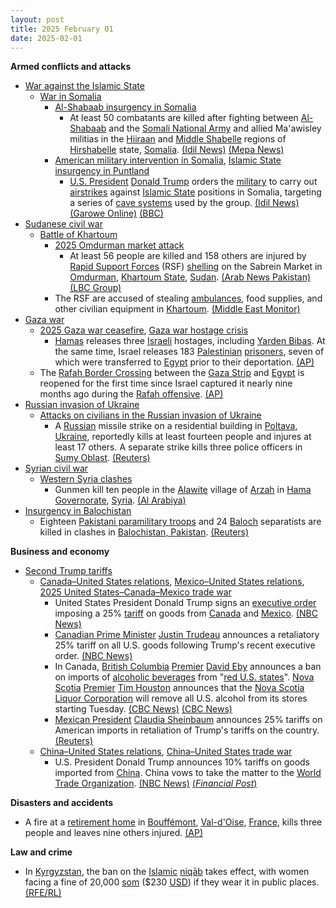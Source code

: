 ```yaml
---
layout: post
title: 2025 February 01
date: 2025-02-01
---
```



**Armed conflicts and attacks**

* [War against the Islamic State](https://en.wikipedia.org/wiki/War_against_the_Islamic_State "War against the Islamic State")
  + [War in Somalia](https://en.wikipedia.org/wiki/Somali_Civil_War_%282009%E2%80%93present%29 "Somali Civil War (2009–present)")
    - [Al-Shabaab insurgency in Somalia](https://en.wikipedia.org/wiki/Al-Shabaab_%28militant_group%29 "Al-Shabaab (militant group)")
      * At least 50 combatants are killed after fighting between [Al-Shabaab](https://en.wikipedia.org/wiki/Al-Shabaab_%28militant_group%29 "Al-Shabaab (militant group)") and the [Somali National Army](https://en.wikipedia.org/wiki/Somali_National_Army "Somali National Army") and allied Ma'awisley militias in the [Hiiraan](https://en.wikipedia.org/wiki/Hiiraan "Hiiraan") and [Middle Shabelle](https://en.wikipedia.org/wiki/Middle_Shabelle "Middle Shabelle") regions of [Hirshabelle](https://en.wikipedia.org/wiki/Hirshabelle "Hirshabelle") state, [Somalia](https://en.wikipedia.org/wiki/Somalia "Somalia"). [(Idil News)](https://www.idilnews.com/at-least-50-casualties-after-al-shabaab-attack-against-sna-and-macawiisley-militias-in-south-and-central-somalia/) [(Mepa News)](https://www.mepanews.com/somalide-mogadisu-yonetimi-guclerine-saldiri-en-az-50-olu-70795h.htm)
    - [American military intervention in Somalia](https://en.wikipedia.org/wiki/American_military_intervention_in_Somalia_%282007%E2%80%93present%29 "American military intervention in Somalia (2007–present)"), [Islamic State insurgency in Puntland](https://en.wikipedia.org/wiki/Islamic_State_insurgency_in_Puntland "Islamic State insurgency in Puntland")
      * [U.S. President](https://en.wikipedia.org/wiki/President_of_the_United_States "President of the United States") [Donald Trump](https://en.wikipedia.org/wiki/Donald_Trump "Donald Trump") orders the [military](https://en.wikipedia.org/wiki/United_States_Armed_Forces "United States Armed Forces") to carry out [airstrikes](https://en.wikipedia.org/wiki/Airstrike "Airstrike") against [Islamic State](https://en.wikipedia.org/wiki/Islamic_State_%E2%80%93_Somalia_Province "Islamic State – Somalia Province") positions in Somalia, targeting a series of [cave systems](https://en.wikipedia.org/wiki/Cave_system "Cave system") used by the group. [(Idil News)](https://www.idilnews.com/reuters-trump-ordered-airstrikes-against-islamic-state-added-many-militant-casualties-without-civilians-harm-claimed/) [(Garowe Online)](https://www.garoweonline.com/en/news/somalia/trump-confirms-multiple-airstrikes-against-isis-in-somalia) [(BBC)](https://www.bbc.com/news/articles/cdrye506z1go)
* [Sudanese civil war](https://en.wikipedia.org/wiki/Sudanese_civil_war_%282023-present%29 "Sudanese civil war (2023-present)")
  + [Battle of Khartoum](https://en.wikipedia.org/wiki/Battle_of_Khartoum_%282023-present%29 "Battle of Khartoum (2023-present)")
    - [2025 Omdurman market attack](https://en.wikipedia.org/wiki/2025_Omdurman_market_attack "2025 Omdurman market attack")
      * At least 56 people are killed and 158 others are injured by [Rapid Support Forces](https://en.wikipedia.org/wiki/Rapid_Support_Forces "Rapid Support Forces") (RSF) [shelling](https://en.wikipedia.org/wiki/Shell_%28projectile%29 "Shell (projectile)") on the Sabrein Market in [Omdurman](https://en.wikipedia.org/wiki/Omdurman "Omdurman"), [Khartoum State](https://en.wikipedia.org/wiki/Khartoum_State "Khartoum State"), [Sudan](https://en.wikipedia.org/wiki/Sudan "Sudan"). [(Arab News Pakistan)](https://www.arabnews.pk/node/2588644/middle-east) [(LBC Group)](https://www.lbcgroup.tv/news/world-news/835050/paramilitary-shelling-kills-54-at-sudan-market-medical-source/en)
    - The RSF are accused of stealing [ambulances](https://en.wikipedia.org/wiki/Ambulance "Ambulance"), food supplies, and other civilian equipment in [Khartoum](https://en.wikipedia.org/wiki/Khartoum "Khartoum"). [(Middle East Monitor)](https://www.middleeastmonitor.com/20250201-sudan-accusations-against-rsf-for-stealing-ambulances-food-supplies/amp/)
* [Gaza war](https://en.wikipedia.org/wiki/Gaza_war "Gaza war")
  + [2025 Gaza war ceasefire](https://en.wikipedia.org/wiki/2025_Gaza_war_ceasefire "2025 Gaza war ceasefire"), [Gaza war hostage crisis](https://en.wikipedia.org/wiki/Gaza_war_hostage_crisis "Gaza war hostage crisis")
    - [Hamas](https://en.wikipedia.org/wiki/Hamas "Hamas") releases three [Israeli](https://en.wikipedia.org/wiki/Israel "Israel") hostages, including [Yarden Bibas](https://en.wikipedia.org/wiki/Kidnapping_of_the_Bibas_family "Kidnapping of the Bibas family"). At the same time, Israel releases 183 [Palestinian](https://en.wikipedia.org/wiki/Palestinians "Palestinians") [prisoners](https://en.wikipedia.org/wiki/Palestinians_in_Israeli_custody "Palestinians in Israeli custody"), seven of which were transferred to [Egypt](https://en.wikipedia.org/wiki/Egypt "Egypt") prior to their deportation. [(AP)](https://apnews.com/article/israel-hamas-war-gaza-ceasefire-news-02-01-2025-48ec1e3ab950d73bc335a097fe1dc0ed)
  + The [Rafah Border Crossing](https://en.wikipedia.org/wiki/Rafah_Border_Crossing "Rafah Border Crossing") between the [Gaza Strip](https://en.wikipedia.org/wiki/Gaza_Strip "Gaza Strip") and [Egypt](https://en.wikipedia.org/wiki/Egypt "Egypt") is reopened for the first time since Israel captured it nearly nine months ago during the [Rafah offensive](https://en.wikipedia.org/wiki/Rafah_offensive "Rafah offensive"). [(AP)](https://apnews.com/article/mideast-wars-gaza-rafah-ceasefire-egypt-children-7330b0f2a30855cd5ae69b5a32b218df)
* [Russian invasion of Ukraine](https://en.wikipedia.org/wiki/Russian_invasion_of_Ukraine "Russian invasion of Ukraine")
  + [Attacks on civilians in the Russian invasion of Ukraine](https://en.wikipedia.org/wiki/Attacks_on_civilians_in_the_Russian_invasion_of_Ukraine "Attacks on civilians in the Russian invasion of Ukraine")
    - A [Russian](https://en.wikipedia.org/wiki/Russian_Armed_Forces "Russian Armed Forces") missile strike on a residential building in [Poltava](https://en.wikipedia.org/wiki/Poltava "Poltava"), [Ukraine](https://en.wikipedia.org/wiki/Ukraine "Ukraine"), reportedly kills at least fourteen people and injures at least 17 others. A separate strike kills three police officers in [Sumy Oblast](https://en.wikipedia.org/wiki/Sumy_Oblast "Sumy Oblast"). [(Reuters)](https://www.reuters.com/world/europe/russian-air-attack-kills-three-ukraine-kyiv-says-2025-02-01/)
* [Syrian civil war](https://en.wikipedia.org/wiki/Syrian_civil_war "Syrian civil war")
  + [Western Syria clashes](https://en.wikipedia.org/wiki/Western_Syria_clashes_%28December_2024%E2%80%93present%29 "Western Syria clashes (December 2024–present)")
    - Gunmen kill ten people in the [Alawite](https://en.wikipedia.org/wiki/Alawites "Alawites") village of [Arzah](https://en.wikipedia.org/wiki/Arzah "Arzah") in [Hama Governorate](https://en.wikipedia.org/wiki/Hama_Governorate "Hama Governorate"), [Syria](https://en.wikipedia.org/wiki/Syria "Syria"). [(Al Arabiya)](https://english.alarabiya.net/News/middle-east/2025/02/01/gunmen-kill-10-in-alawite-village-in-syria-monitor)
* [Insurgency in Balochistan](https://en.wikipedia.org/wiki/Insurgency_in_Balochistan "Insurgency in Balochistan")
  + Eighteen [Pakistani paramilitary troops](https://en.wikipedia.org/wiki/Civil_Armed_Forces "Civil Armed Forces") and 24 [Baloch](https://en.wikipedia.org/wiki/Baloch_people "Baloch people") separatists are killed in clashes in [Balochistan, Pakistan](https://en.wikipedia.org/wiki/Balochistan%2C_Pakistan "Balochistan, Pakistan"). [(Reuters)](https://www.reuters.com/world/asia-pacific/18-paramilitary-soldiers-killed-by-militants-south-west-pakistan-2025-02-01/)

**Business and economy**

* [Second Trump tariffs](https://en.wikipedia.org/wiki/Second_Trump_tariffs "Second Trump tariffs")
  + [Canada–United States relations](https://en.wikipedia.org/wiki/Canada%E2%80%93United_States_relations "Canada–United States relations"), [Mexico–United States relations](https://en.wikipedia.org/wiki/Mexico%E2%80%93United_States_relations "Mexico–United States relations"), [2025 United States–Canada–Mexico trade war](https://en.wikipedia.org/wiki/2025_United_States%E2%80%93Canada%E2%80%93Mexico_trade_war "2025 United States–Canada–Mexico trade war")
    - United States President Donald Trump signs an [executive order](https://en.wikipedia.org/wiki/Executive_order "Executive order") imposing a 25% [tariff](https://en.wikipedia.org/wiki/Tariff "Tariff") on goods from [Canada](https://en.wikipedia.org/wiki/Canada "Canada") and [Mexico](https://en.wikipedia.org/wiki/Mexico "Mexico"). [(NBC News)](https://www.nbcnews.com/politics/trump-slaps-tariffs-canada-mexico-china-risking-higher-prices-us-consu-rcna190185)
    - [Canadian Prime Minister](https://en.wikipedia.org/wiki/Prime_Minister_of_Canada "Prime Minister of Canada") [Justin Trudeau](https://en.wikipedia.org/wiki/Justin_Trudeau "Justin Trudeau") announces a retaliatory 25% tariff on all U.S. goods following Trump's recent executive order. [(NBC News)](https://www.nbcnews.com/politics/donald-trump/trudeau-retaliatory-tariffs-canada-us-trump-rcna190314)
    - In Canada, [British Columbia](https://en.wikipedia.org/wiki/British_Columbia "British Columbia") [Premier](https://en.wikipedia.org/wiki/Premier_of_British_Columbia "Premier of British Columbia") [David Eby](https://en.wikipedia.org/wiki/David_Eby "David Eby") announces a ban on imports of [alcoholic beverages](https://en.wikipedia.org/wiki/Alcoholic_beverage "Alcoholic beverage") from "[red U.S. states](https://en.wikipedia.org/wiki/Red_states_and_blue_states "Red states and blue states")". [Nova Scotia](https://en.wikipedia.org/wiki/Nova_Scotia "Nova Scotia") [Premier](https://en.wikipedia.org/wiki/Premier_of_Nova_Scotia "Premier of Nova Scotia") [Tim Houston](https://en.wikipedia.org/wiki/Tim_Houston "Tim Houston") announces that the [Nova Scotia Liquor Corporation](https://en.wikipedia.org/wiki/Nova_Scotia_Liquor_Corporation "Nova Scotia Liquor Corporation") will remove all U.S. alcohol from its stores starting Tuesday. [(CBC News)](https://www.cbc.ca/news/canada/british-columbia/bc-premier-david-eby-us-tariffs-1.7448307) [(CBC News)](https://www.cbc.ca/amp/1.7448333)
    - [Mexican President](https://en.wikipedia.org/wiki/President_of_Mexico "President of Mexico") [Claudia Sheinbaum](https://en.wikipedia.org/wiki/Claudia_Sheinbaum "Claudia Sheinbaum") announces 25% tariffs on American imports in retaliation of Trump's tariffs on the country. [(Reuters)](https://www.reuters.com/world/americas/mexican-president-orders-retaliatory-tariffs-against-us-2025-02-02/)
  + [China–United States relations](https://en.wikipedia.org/wiki/China%E2%80%93United_States_relations "China–United States relations"), [China–United States trade war](https://en.wikipedia.org/wiki/China%E2%80%93United_States_trade_war "China–United States trade war")
    - U.S. President Donald Trump announces 10% tariffs on goods imported from [China](https://en.wikipedia.org/wiki/China "China"). China vows to take the matter to the [World Trade Organization](https://en.wikipedia.org/wiki/World_Trade_Organization "World Trade Organization"). [(NBC News)](https://www.nbcnews.com/politics/trump-slaps-tariffs-canada-mexico-china-risking-higher-prices-us-consu-rcna190185) [(*Financial Post*)](https://financialpost.com/pmn/business-pmn/china-vows-measures-to-counter-us-tariffs-threatens-wto-action)

**Disasters and accidents**

* A fire at a [retirement home](https://en.wikipedia.org/wiki/Retirement_home "Retirement home") in [Bouffémont](https://en.wikipedia.org/wiki/Bouff%C3%A9mont "Bouffémont"), [Val-d'Oise](https://en.wikipedia.org/wiki/Val-d%27Oise "Val-d'Oise"), [France](https://en.wikipedia.org/wiki/France "France"), kills three people and leaves nine others injured. [(AP)](https://apnews.com/article/france-retirement-home-fire-6bc21440ee9b7be5feff24ff9bb4b45e)

**Law and crime**

* In [Kyrgyzstan](https://en.wikipedia.org/wiki/Kyrgyzstan "Kyrgyzstan"), the ban on the [Islamic](https://en.wikipedia.org/wiki/Islam "Islam") [niqāb](https://en.wikipedia.org/wiki/Niq%C4%81b "Niqāb") takes effect, with women facing a fine of 20,000 [som](https://en.wikipedia.org/wiki/Kyrgyz_som "Kyrgyz som") ($230 [USD](https://en.wikipedia.org/wiki/United_States_dollar "United States dollar")) if they wear it in public places. [(RFE/RL)](https://www.rferl.org/a/niqab-ban-kyrgyzstan-islam-hijab-central-asia/33297197.html)
